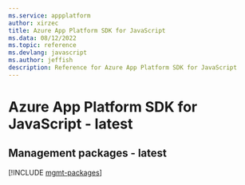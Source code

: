 ```yaml
---
ms.service: appplatform
author: xirzec
title: Azure App Platform SDK for JavaScript
ms.data: 08/12/2022
ms.topic: reference
ms.devlang: javascript
ms.author: jeffish
description: Reference for Azure App Platform SDK for JavaScript
---
```

# Azure App Platform SDK for JavaScript - latest

## Management packages - latest
[!INCLUDE [mgmt-packages](app-platform-mgmt-index.md)]